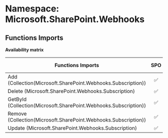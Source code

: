 # Namespace: Microsoft.SharePoint.Webhooks

## Functions Imports

**Availability matrix**

Functions Imports | SPO | SP 2019 | SP 2016 | SP 2013
----------|:---:|:-------:|:-------:|:-------
Add (Collection(Microsoft.SharePoint.Webhooks.Subscription)) | ✅ | ✅ | ❌ | ❌
Delete (Microsoft.SharePoint.Webhooks.Subscription) | ✅ | ✅ | ❌ | ❌
GetById (Collection(Microsoft.SharePoint.Webhooks.Subscription)) | ✅ | ✅ | ❌ | ❌
Remove (Collection(Microsoft.SharePoint.Webhooks.Subscription)) | ✅ | ✅ | ❌ | ❌
Update (Microsoft.SharePoint.Webhooks.Subscription) | ✅ | ✅ | ❌ | ❌